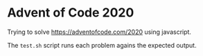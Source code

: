# Advent of Code 2020

Trying to solve https://adventofcode.com/2020 using javascript.

The `test.sh` script runs each problem agains the expected output.
